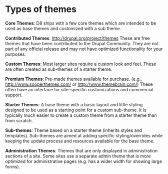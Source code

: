 # Types of themes

**Core Themes**: D8 ships with a few core themes which are intended to be used as base themes and customized with a sub theme.

**Contributed Themes**: http://drupal.org/project/themes These are free themes that have been contributed to the Drupal Community.  They are not part of any official release and may not have optimized functionality for your purposes.

**Custom Themes**: Most larger sites require a custom look and feel. These are often created as sub-themes of a starter theme.

**Premium Themes**:  Pre-made themes available for purchase. (e.g., http://www.sooperthemes.com/ or http://www.themebrain.com/) These often have an interface for site-specific customizations and commercial support.

**Starter Themes**:  A base theme with a basic layout and little styling designed to be used as a starting point for a custom sub-theme. It is typically much easier to create a custom theme from a starter theme than from scratch.

**Sub-themes**:  Theme based on a starter theme (inherits styles and templates). Sub-themes are aimed at adding specific styling/overrides while keeping the update process and resources available for the base theme.

**Administration Themes**: Themes that are only displayed in administration sections of a site. Some sites use a separate admin theme that is more optimized for administrative pages (e.g. has a wider width for showing large forms).

